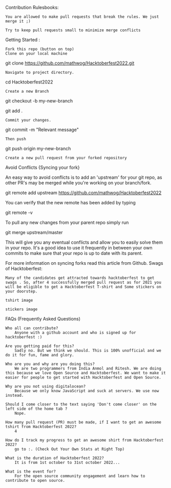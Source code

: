 Contribution Rulesbooks:

    You are allowed to make pull requests that break the rules. We just merge it ;)

    Try to keep pull requests small to minimize merge conflicts

Getting Started :

    Fork this repo (button on top)
    Clone on your local machine

git clone https://github.com/mathwog/Hacktoberfest2022.git

    Navigate to project directory.

cd Hacktoberfest2022

    Create a new Branch

git checkout -b my-new-branch

git add .

    Commit your changes.

git commit -m "Relevant message"

    Then push

git push origin my-new-branch

    Create a new pull request from your forked repository


Avoid Conflicts {Syncing your fork}

An easy way to avoid conflicts is to add an 'upstream' for your git repo, as other PR's may be merged while you're working on your branch/fork.

git remote add upstream https://github.com/mathwog/Hacktoberfest2022

You can verify that the new remote has been added by typing

git remote -v

To pull any new changes from your parent repo simply run

git merge upstream/master

This will give you any eventual conflicts and allow you to easily solve them in your repo. It's a good idea to use it frequently in between your own commits to make sure that your repo is up to date with its parent.

For more information on syncing forks read this article from Github.
Swags of Hacktoberfest:

    Many of the candidates get attracted towards hacktoberfest to get swags . So, after 4 successfully merged pull request as for 2021 you will be eligible to get a Hacktoberfest T-shirt and Some stickers on your doorstep.

    tshirt image

    stickers image

FAQs (Frequently Asked Questions)

    Who all can contribute?
        Anyone with a github account and who is signed up for hacktoberfest :)

    Are you getting paid for this?
        Sadly no. But we think we should. This is 100% unofficial and we do it for fun, fame and glory.

    Who are you and why are you doing this?
        We are two programmers from India Anmol and Ritesh. We are doing this because we love Open Source and Hacktoberfest. We want to make it easier for people to get started with Hacktoberfest and Open Source.

    Why are you not using digitalocean?
        Because we only know JavaScript and suck at servers. We use now instead.

    Should I come closer to the text saying 'Don't come closer' on the left side of the home tab ?
        Nope.

    How many pull request (PR) must be made, if I want to get an awesome tshirt from Hacktoberfest 2022?
        4

    How do I track my progress to get an awesome shirt from Hacktoberfest 2022?
        go to :. (Check Out Your Own Stats at Right Top)

    What is the duration of Hacktoberfest 2022?
        It is from 1st october to 31st october 2022...

    What is the event for?
        For the open source community engagement and learn how to contribute to open source.
